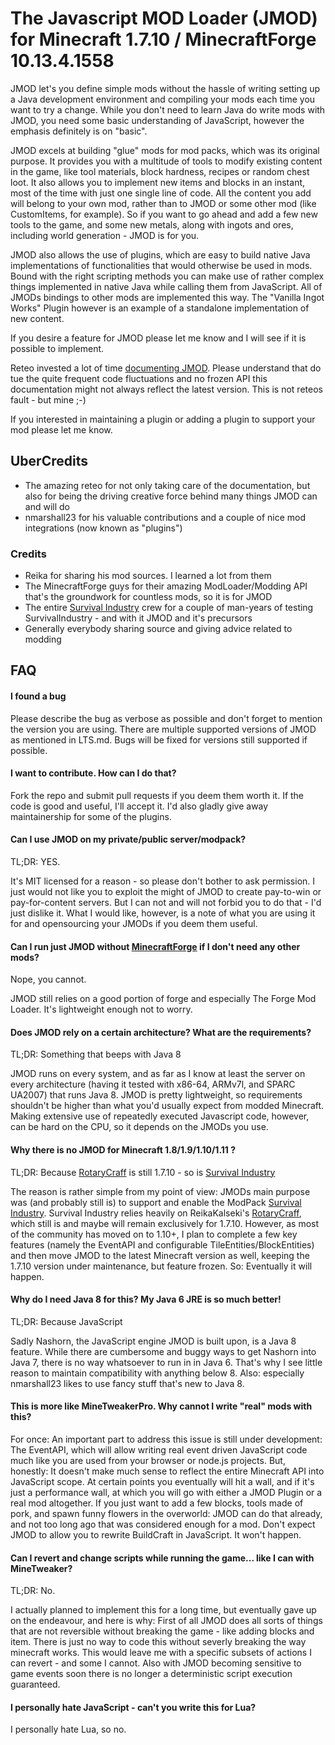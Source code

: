 # The Javascript MOD Loader (JMOD) for Minecraft 1.7.10 / MinecraftForge 10.13.4.1558

JMOD let's you define simple mods without the hassle of writing setting up a Java development environment and compiling your mods each time you want to try a change. While you don't need to learn Java do write mods with JMOD, you need some basic understanding of JavaScript, however the emphasis definitely is on "basic".

JMOD excels at building "glue" mods for mod packs, which was its original purpose. It provides you with a multitude of tools to modify existing content in the game, like tool materials, block hardness, recipes or random chest loot. It also allows you to implement new items and blocks in an instant, most of the time with just one single line of code. All the content you add will belong to your own mod, rather than to JMOD or some other mod (like CustomItems, for example). So if you want to go ahead and add a few new tools to the game, and some new metals, along with ingots and ores, including world generation - JMOD is for you.

JMOD also allows the use of plugins, which are easy to build native Java implementations of functionalities that would otherwise be used in mods. Bound with the right scripting methods you can make use of rather complex things implemented in native Java while calling them from JavaScript. All of JMODs bindings to other mods are implemented this way. The "Vanilla Ingot Works" Plugin however is an example of a standalone implementation of new content.

If you desire a feature for JMOD please let me know and I will see if it is possible to implement.

Reteo invested a lot of time [documenting JMOD](https://github.com/SvenKayser/JMOD/blob/indev/Documentation/JMOD.pdf). Please understand that do tue the quite frequent code fluctuations and no frozen API this documentation might not always reflect the latest version. This is not reteos fault - but mine ;-)

If you interested in maintaining a plugin or adding a plugin to support your mod please let me know.

## UberCredits

- The amazing reteo for not only taking care of the documentation, but also for being the driving creative force behind many things JMOD can and will do
- nmarshall23 for his valuable contributions and a couple of nice mod integrations (now known as "plugins")

### Credits
- Reika for sharing his mod sources. I learned a lot from them
- The MinecraftForge guys for their amazing ModLoader/Modding API that's the groundwork for countless mods, so it is for JMOD
- The entire [Survival Industry](https://github.com/reteo/Survival-Industry) crew for a couple of man-years of testing SurvivalIndustry - and with it JMOD and it's precursors
- Generally everybody sharing source and giving advice related to modding

## FAQ

#### I found a bug
Please describe the bug as verbose as possible and don't forget to mention the version you are using. There are multiple supported versions of JMOD as mentioned in LTS.md. Bugs will be fixed for versions still supported if possible.

#### I want to contribute. How can I do that?
Fork the repo and submit pull requests if you deem them worth it. If the code is good and useful, I'll accept it. I'd also gladly give away maintainership for some of the plugins.

#### Can I use JMOD on my private/public server/modpack?
TL;DR: YES.

It's MIT licensed for a reason - so please don't bother to ask permission. I just would not like you to exploit the might of JMOD to create pay-to-win or pay-for-content servers. But I can not and will not forbid you to do that - I'd just dislike it. What I would like, however, is a note of what you are using it for and opensourcing your JMODs if you deem them useful.

#### Can I run just JMOD without [MinecraftForge](https://github.com/MinecraftForge) if I don't need any other mods?
Nope, you cannot.

JMOD still relies on a good portion of forge and especially The Forge Mod Loader. It's lightweight enough not to worry.

#### Does JMOD rely on a certain architecture? What are the requirements?
TL;DR: Something that beeps with Java 8

JMOD runs on every system, and as far as I know at least the server on every architecture (having it tested with x86-64, ARMv7l, and SPARC UA2007) that runs Java 8. JMOD is pretty lightweight, so requirements shouldn't be higher than what you'd usually expect from modded Minecraft. Making extensive use of repeatedly executed Javascript code, however, can be hard on the CPU, so it depends on the JMODs you use.

#### Why there is no JMOD for Minecraft 1.8/1.9/1.10/1.11 ?
TL;DR: Because [RotaryCraff](https://github.com/ReikaKalseki/RotaryCraft) is still 1.7.10 - so is [Survival Industry](https://github.com/reteo/Survival-Industry)

The reason is rather simple from my point of view: JMODs main purpose was (and probably still is) to support and enable the ModPack [Survival Industry](https://github.com/reteo/Survival-Industry). Survival Industry relies heavily on ReikaKalseki's [RotaryCraff](https://github.com/ReikaKalseki/RotaryCraft), which still is and maybe will remain exclusively for 1.7.10. However, as most of the community has moved on to 1.10+, I plan to complete a few key features (namely the EventAPI and configurable TileEntities/BlockEntities) and then move JMOD to the latest Minecraft version as well, keeping the 1.7.10 version under maintenance, but feature frozen. So: Eventually it will happen.

#### Why do I need Java 8 for this? My Java 6 JRE is so much better!
TL;DR: Because JavaScript

Sadly Nashorn, the JavaScript engine JMOD is built upon, is a Java 8 feature. While there are cumbersome and buggy ways to get Nashorn into Java 7, there is no way whatsoever to run in in Java 6. That's why I see little reason to maintain compatibility with anything below 8. Also: especially nmarshall23 likes to use fancy stuff that's new to Java 8.

#### This is more like MineTweakerPro. Why cannot I write "real" mods with this?
For once: An important part to address this issue is still under development: The EventAPI, which will allow writing real event driven JavaScript code much like you are used from your browser or node.js projects. But, honestly: It doesn't make much sense to reflect the entire Minecraft API into JavaScript scope. At certain points you eventually will hit a wall, and if it's just a performance wall, at which you will go with either a JMOD Plugin or a real mod altogether. If you just want to add a few blocks, tools made of pork, and spawn funny flowers in the overworld: JMOD can do that already, and not too long ago that was considered enough for a mod. Don't expect JMOD to allow you to rewrite BuildCraft in JavaScript. It won't happen.

#### Can I revert and change scripts while running the game... like I can with MineTweaker?
TL;DR: No.

I actually planned to implement this for a long time, but eventually gave up on the endeavour, and here is why: First of all JMOD does all sorts of things that are not reversible without breaking the game - like adding blocks and item. There is just no way to code this without severly breaking the way minecraft works. This would leave me with a specific subsets of actions I can revert - and some I cannot. Also with JMOD becoming sensitive to game events soon there is no longer a deterministic script execution guaranteed.

#### I personally hate JavaScript - can't you write this for Lua?
I personally hate Lua, so no.
